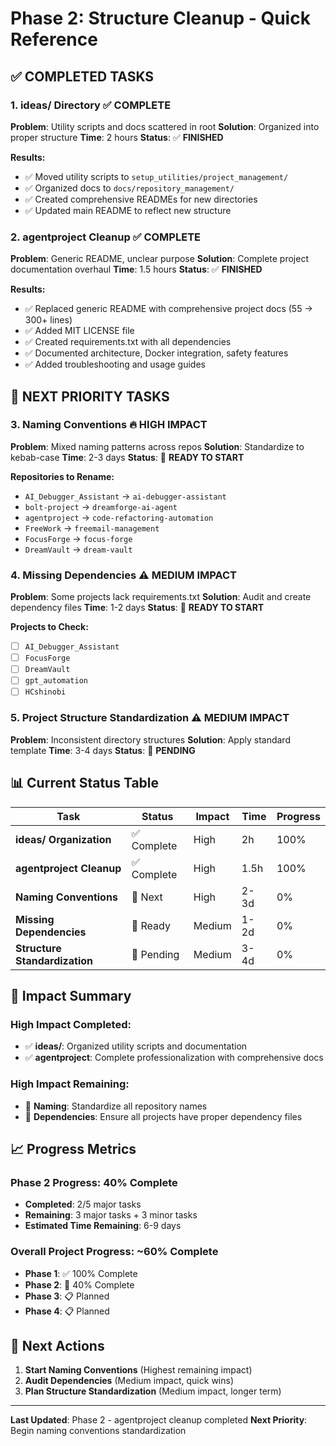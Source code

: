 # Phase 2: Structure Cleanup - Quick Reference

## ✅ **COMPLETED TASKS**

### 1. **ideas/ Directory** ✅ **COMPLETE**
**Problem**: Utility scripts and docs scattered in root
**Solution**: Organized into proper structure
**Time**: 2 hours
**Status**: ✅ **FINISHED**

**Results:**
- ✅ Moved utility scripts to `setup_utilities/project_management/`
- ✅ Organized docs to `docs/repository_management/`
- ✅ Created comprehensive READMEs for new directories
- ✅ Updated main README to reflect new structure

### 2. **agentproject Cleanup** ✅ **COMPLETE**
**Problem**: Generic README, unclear purpose
**Solution**: Complete project documentation overhaul
**Time**: 1.5 hours
**Status**: ✅ **FINISHED**

**Results:**
- ✅ Replaced generic README with comprehensive project docs (55 → 300+ lines)
- ✅ Added MIT LICENSE file
- ✅ Created requirements.txt with all dependencies
- ✅ Documented architecture, Docker integration, safety features
- ✅ Added troubleshooting and usage guides

## 🔄 **NEXT PRIORITY TASKS**

### 3. **Naming Conventions** 🔥 **HIGH IMPACT**
**Problem**: Mixed naming patterns across repos
**Solution**: Standardize to kebab-case
**Time**: 2-3 days
**Status**: 🔄 **READY TO START**

**Repositories to Rename:**
- `AI_Debugger_Assistant` → `ai-debugger-assistant`
- `bolt-project` → `dreamforge-ai-agent`
- `agentproject` → `code-refactoring-automation`
- `FreeWork` → `freemail-management`
- `FocusForge` → `focus-forge`
- `DreamVault` → `dream-vault`

### 4. **Missing Dependencies** ⚠️ **MEDIUM IMPACT**
**Problem**: Some projects lack requirements.txt
**Solution**: Audit and create dependency files
**Time**: 1-2 days
**Status**: 🔄 **READY TO START**

**Projects to Check:**
- [ ] `AI_Debugger_Assistant`
- [ ] `FocusForge`
- [ ] `DreamVault`
- [ ] `gpt_automation`
- [ ] `HCshinobi`

### 5. **Project Structure Standardization** ⚠️ **MEDIUM IMPACT**
**Problem**: Inconsistent directory structures
**Solution**: Apply standard template
**Time**: 3-4 days
**Status**: 🔄 **PENDING**

## 📊 **Current Status Table**

| Task | Status | Impact | Time | Progress |
|------|--------|--------|------|----------|
| **ideas/ Organization** | ✅ Complete | High | 2h | 100% |
| **agentproject Cleanup** | ✅ Complete | High | 1.5h | 100% |
| **Naming Conventions** | 🔄 Next | High | 2-3d | 0% |
| **Missing Dependencies** | 🔄 Ready | Medium | 1-2d | 0% |
| **Structure Standardization** | 🔄 Pending | Medium | 3-4d | 0% |

## 🎯 **Impact Summary**

### **High Impact Completed:**
- ✅ **ideas/**: Organized utility scripts and documentation
- ✅ **agentproject**: Complete professionalization with comprehensive docs

### **High Impact Remaining:**
- 🔄 **Naming**: Standardize all repository names
- 🔄 **Dependencies**: Ensure all projects have proper dependency files

## 📈 **Progress Metrics**

### **Phase 2 Progress: 40% Complete**
- **Completed**: 2/5 major tasks
- **Remaining**: 3 major tasks + 3 minor tasks
- **Estimated Time Remaining**: 6-9 days

### **Overall Project Progress: ~60% Complete**
- **Phase 1**: ✅ 100% Complete
- **Phase 2**: 🔄 40% Complete
- **Phase 3**: 📋 Planned
- **Phase 4**: 📋 Planned

## 🚀 **Next Actions**

1. **Start Naming Conventions** (Highest remaining impact)
2. **Audit Dependencies** (Medium impact, quick wins)
3. **Plan Structure Standardization** (Medium impact, longer term)

---

**Last Updated**: Phase 2 - agentproject cleanup completed
**Next Priority**: Begin naming conventions standardization
